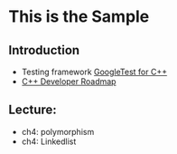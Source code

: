 # This is the Sample

## Introduction
- Testing framework [GoogleTest for C++](https://google.github.io/googletest/)
- [C++ Developer Roadmap](https://roadmap.sh/cpp)

## Lecture:
- ch4: polymorphism
- ch4: Linkedlist